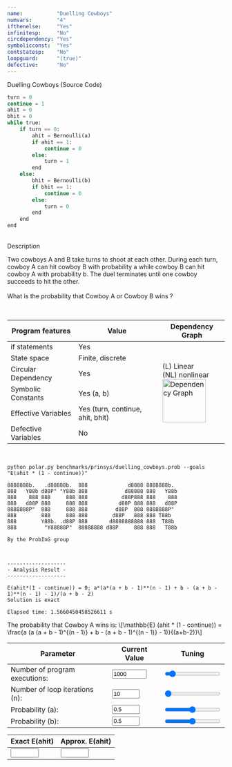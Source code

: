 ```yaml
---
name:           "Duelling Cowboys"
numvars:        "4"
ifthenelse:     "Yes"
infinitesp:     "No"
circdependency: "Yes"
symbolicconst:  "Yes"
contstatesp:    "No"
loopguard:      "(true)"
defective:      "No"
---
```


Duelling Cowboys (Source Code)

```python
turn = 0
continue = 1
ahit = 0
bhit = 0
while true:
    if turn == 0:
        ahit = Bernoulli(a)
        if ahit == 1:
            continue = 0
        else:
            turn = 1
        end
    else:
        bhit = Bernoulli(b)
        if bhit == 1:
            continue = 0
        else:
            turn = 0
        end
    end
end
```

<br>
Description
<p>
Two cowboys A and B take turns to shoot at each other.  During each turn, cowboy A can hit cowboy B with probability  a while cowboy B can hit cowboy A with probability b. The duel terminates until one cowboy succeeds to hit the other.
<br><br>
What is the probability that Cowboy A or Cowboy B wins ?
</p>

<br>
<table>
    <thead>
        <tr>
            <th>Program features</th>
            <th>Value</th>
            <th>Dependency Graph</th>
        </tr>
    </thead>
    <tbody>
        <tr>
            <td>if statements</td>
            <td>Yes</td>
            <td rowspan=6>(L) Linear <br> (NL) nonlinear <br><img src="/assets/dep_graphs/duelling_cowboys_.png" alt="Dependency Graph" style="width:100px;"/></td>
        </tr>
        <tr>
            <td>State space</td>
            <td>Finite, discrete</td>
        </tr>
        <tr>
            <td>Circular Dependency</td>
            <td>Yes</td>
        </tr>
        <tr>
            <td>Symbolic Constants</td>
            <td>Yes (a, b)</td>
        </tr>
        <tr>
            <td>Effective Variables</td>
            <td>Yes (turn, continue, ahit, bhit)</td>
        </tr>
        <tr>
            <td>Defective Variables</td>
            <td>No</td>
        </tr>
    </tbody>
</table>

<br>

```
python polar.py benchmarks/prinsys/duelling_cowboys.prob --goals "E(ahit * (1 - continue))"

8888888b.   .d88888b.  888             d8888 8888888b.
888   Y88b d88P" "Y88b 888            d88888 888   Y88b
888    888 888     888 888           d88P888 888    888
888   d88P 888     888 888          d88P 888 888   d88P
8888888P"  888     888 888         d88P  888 8888888P"
888        888     888 888        d88P   888 888 T88b
888        Y88b. .d88P 888       d8888888888 888  T88b
888         "Y88888P"  88888888 d88P     888 888   T88b

By the ProbInG group



-------------------
- Analysis Result -
-------------------

E(ahit*(1 - continue)) = 0; a*(a*(a + b - 1)**(n - 1) + b - (a + b - 1)**(n - 1) - 1)/(a + b - 2)
Solution is exact

Elapsed time: 1.5660450458526611 s
```


<p>
The probability that Cowboy A wins is: \[\mathbb{E} (ahit * (1 - continue)) = \frac{a (a (a + b - 1)^{(n - 1)} + b - (a + b - 1)^{(n - 1)} - 1)}{(a+b-2)}\]
</p>

| Parameter | Current Value | Tuning |
| --- | ----------- | ----------- |
| Number of program executions: | <input type="number" id="num_experiment_value" name="num_experiment_value" min="100" max="10000" step="100" value="1000" onchange="updateNumExp(this.value)"> | <input type="range" id="num_experiment" name="num_experiment" min="100" max="10000" step="100" value="1000" onchange="updateNumExp(this.value)"> |
| Number of loop iterations (n): | <input type="number" id="num_iteration_value" name="num_iteration_value" min="10" max="100" step="10" value="10" onchange="updateNumIter(this.value)">  | <input type="range" id="num_iteration" name="num_iteration" min="10" max="100" step="10" value="10" onchange="updateNumIter(this.value)"> |
| Probability (a): | <input type="number" id="probability_value_a" name="probability_value_a" min="0" max="1" step="0.1" value="0.5" onchange="updateProbability_a(this.value)"> | <input type="range" id="probability_a" name="probability_a" min="0" max="1" step="0.1" value="0.5" onchange="updateProbability_a(this.value)"> |
| Probability (b): | <input type="number" id="probability_value_b" name="probability_value_b" min="0" max="1" step="0.1" value="0.5" onchange="updateProbability_b(this.value)"> | <input type="range" id="probability_b" name="probability_b" min="0" max="1" step="0.1" value="0.5" onchange="updateProbability_b(this.value)"> |

| Exact E(ahit) | Approx. E(ahit) | 
| --- | --- |
| <input type="text" size="5" id="exact_ahit" name="exact_ahit"> | <input type="text" size="5" id="approx_ahit" name="approx_e_x"> | 

<div id="myDiv"><!-- Plotly chart will be drawn inside this DIV --></div>
<script>

    function sampleBernoulli(val_p){
    	if (Math.random() < val_p) return 1;
        return 0;
    }

    function plotProbProgram (val_a, val_b, nit, nsim){
        var x = [];
        var tot1 = 0;
        var turn     = 0;
        var continue = 1;
        var ahit     = 0;
        var bhit     = 0;
    	/*for (var i = 0; i < nsim; i++) { 
             for (var j = 0; j < nit; j++){
                 if (turn == 0){
                     ahit = sampleBernoulli(val_a);
                     if (ahit == 1){
                         continue = 0;
                     }else{
                         turn = 1;
                     }
                 }else{
                     bhit = sampleBernoulli(val_b);
                     if (bhit == 1){
                         continue = 0;
                     }else{
                         turn = 0;
                     }
                 }
             }
             x[i] = ahit;
             tot1 += x[i];
    	} 
    	
    	
    	var trace = {
      		x: x,
       		type: 'histogram',
			histnorm: 'probability',
			marker: { 
			     color: "rgba(255, 100, 102, 0.7)", 
                 line: { color:  "rgba(255, 100, 102, 1)", 
                         width: 1
                 }
              },
              autobinx: false, 
              xbins: { 
                 size: 1 
              }
    	};
    
    	var data = [trace];
    	var layout = {
      		bargap: 0.05, 
      		bargroupgap: 0.2, 
      		barmode: "overlay", 
      		title: "Sampled Results (a=" + val_a.toString() + ", b=" + val_b.toString() + " loop iteration=" + nit.toString()  + ", num. simulations = " + nsim.toString()  + ")", 
      		xaxis: {title: "X Value"}, 
      		yaxis: {title: "Probability"}
    	}
    	Plotly.newPlot('myDiv', data, layout);
    	
    	var exact_ahit_elem   = document.getElementById("exact_ahit");
    	
    	var approx_ahit_elem   = document.getElementById("approx_ahit");
    	approx_ahit_elem.value = tot1/nsim;*/
    	
    }
    
    var prob_elem_a = document.getElementById("probability_value_a");
    var prob_elem_b = document.getElementById("probability_value_b");
    var iter_elem = document.getElementById("num_iteration_value");
    var exp_elem  = document.getElementById("num_experiment_value");
    
    //plotProbProgram (prob_elem_a.value, prob_elem_b.value, iter_elem.value, exp_elem.value);
    
    
    
    function updateProbability_a(val_a) {
  		var elem1 = document.getElementById("probability_value_a");
        elem1.value = val_a;
        var elem2 = document.getElementById("probability_a");
        elem2.value = val_a;
    	var iter_elem = document.getElementById("num_iteration_value");
    	var exp_elem  = document.getElementById("num_experiment_value");
    	var prob_elem_b = document.getElementById("probability_value_b");
        //plotProbProgram (val_a, prob_elem_b.value, iter_elem.value, exp_elem.value);
	}
	
	function updateProbability_b(val_b) {
  		var elem1 = document.getElementById("probability_value_b");
        elem1.value = val_b;
        var elem2 = document.getElementById("probability_b");
        elem2.value = val_b;
        var prob_elem_a = document.getElementById("probability_value_a");
    	var iter_elem = document.getElementById("num_iteration_value");
    	var exp_elem  = document.getElementById("num_experiment_value");
        //plotProbProgram (prob_elem_a.value, val_b, iter_elem.value, exp_elem.value);
	}
	
	function updateNumIter(nit) {
  		var elem1 = document.getElementById("num_iteration_value");
        elem1.value = nit;
        var elem2 = document.getElementById("num_iteration");
        elem2.value = nit;
        var prob_elem_a = document.getElementById("probability_value_a");
        var prob_elem_b = document.getElementById("probability_value_b");
    	var exp_elem  = document.getElementById("num_experiment_value");
    	//plotProbProgram (prob_elem_a.value, prob_elem_b.value, nit, exp_elem.value);
	}
	function updateNumExp(nsim) {
  		var elem1 = document.getElementById("num_experiment_value");
        elem1.value = nsim;
        var elem2 = document.getElementById("num_experiment");
        elem2.value = nsim;
    	var prob_elem_a = document.getElementById("probability_value_a");
    	var prob_elem_b = document.getElementById("probability_value_b");
    	var iter_elem = document.getElementById("num_iteration_value");
    	//plotProbProgram (prob_elem_a.value, prob_elem_b.value, iter_elem.value, nsim);
	}
     
  </script>
